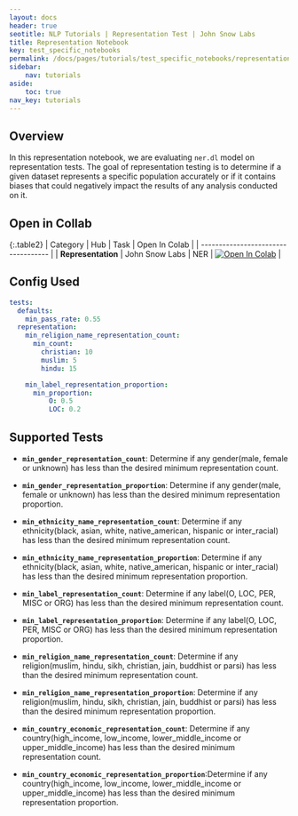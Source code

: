 ```yaml
---
layout: docs
header: true
seotitle: NLP Tutorials | Representation Test | John Snow Labs
title: Representation Notebook
key: test_specific_notebooks
permalink: /docs/pages/tutorials/test_specific_notebooks/representation
sidebar:
    nav: tutorials
aside:
    toc: true
nav_key: tutorials
---
```


<div class="main-docs" markdown="1"><div class="h3-box" markdown="1">

## Overview

In this representation notebook, we are evaluating `ner.dl` model on representation tests. The goal of representation testing is to determine if a given dataset represents a specific population accurately or if it contains biases that could negatively impact the results of any analysis conducted on it.


## Open in Collab

{:.table2}
| Category               | Hub                           | Task                              | Open In Colab                                                                                                                                                                                                                                    |
| ----------------------------------- |
| **Representation** | John Snow Labs                    | NER                               | [![Open In Colab](https://colab.research.google.com/assets/colab-badge.svg)](https://colab.research.google.com/github/JohnSnowLabs/langtest/blob/main/demo/tutorials/test-specific-notebooks/Representation_Demo.ipynb)                                |

<div class="main-docs" markdown="1"><div class="h3-box" markdown="1">

## Config Used

```yml 
tests:     
  defaults:
    min_pass_rate: 0.55
  representation:
    min_religion_name_representation_count:
      min_count:
        christian: 10
        muslim: 5
        hindu: 15

    min_label_representation_proportion:
      min_proportion:
          O: 0.5
          LOC: 0.2
```

<div class="main-docs" markdown="1"><div class="h3-box" markdown="1">

## Supported Tests

- **`min_gender_representation_count`**: Determine if any gender(male, female or unknown) has less than the desired minimum representation count.

- **`min_gender_representation_proportion`**:  Determine if any gender(male, female or unknown) has less than the desired minimum representation proportion.

- **`min_ethnicity_name_representation_count`**: Determine if any ethnicity(black, asian, white, native_american, hispanic or inter_racial) has less than the desired minimum representation count.

- **`min_ethnicity_name_representation_proportion`**: Determine if any ethnicity(black, asian, white, native_american, hispanic or inter_racial) has less than the desired minimum representation proportion.

- **`min_label_representation_count`**: Determine if any label(O, LOC, PER, MISC or ORG) has less than the desired minimum representation count.

- **`min_label_representation_proportion`**: Determine if any label(O, LOC, PER, MISC or ORG) has less than the desired minimum representation proportion.

- **`min_religion_name_representation_count`**: Determine if any religion(muslim, hindu, sikh, christian, jain, buddhist or parsi) has less than the desired minimum representation count.

- **`min_religion_name_representation_proportion`**: Determine if any religion(muslim, hindu, sikh, christian, jain, buddhist or parsi) has less than the desired minimum representation proportion.

- **`min_country_economic_representation_count`**: Determine if any country(high_income, low_income, lower_middle_income or upper_middle_income) has less than the desired minimum representation count.

- **`min_country_economic_representation_proportion`**:Determine if any country(high_income, low_income, lower_middle_income or upper_middle_income) has less than the desired minimum representation proportion.

</div></div>